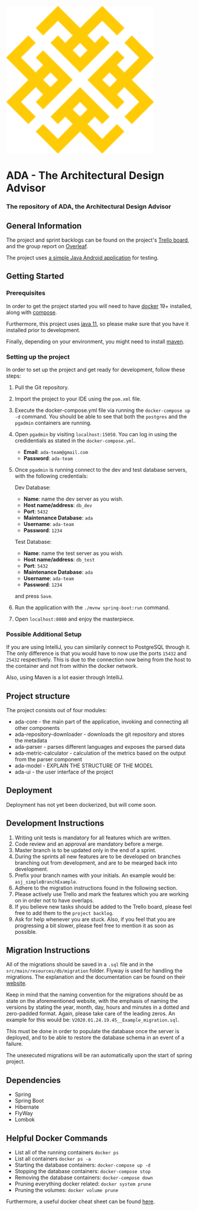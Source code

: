 ![Ada Logo](ada-core/src/main/resources/logos/LogoMakr_8rK051.png)

# ADA - The Architectural Design Advisor

### The repository of ADA, the Architectural Design Advisor

## General Information


The project and sprint backlogs can be found on the project's [Trello board](https://trello.com/invite/b/CHtfAIFN/d2ebc24144c32afd61693a4605d8c898/ada), and the group report on [Overleaf](https://www.overleaf.com/read/fcsmpbsrfndf).

The project uses [a simple Java Android application](https://github.com/alexandar1000/ADA-test-simple-Java-project) for testing.

## Getting Started

### Prerequisites

In order to get the project started you will need to have [docker](https://www.docker.com/) 19+ installed, along with [compose](https://docs.docker.com/compose/install/). 

Furthermore, this project uses [java 11](https://www.oracle.com/technetwork/java/javase/downloads/jdk11-downloads-5066655.html), so please make sure that you have it installed prior to development.

Finally, depending on your environment, you might need to install [maven](https://maven.apache.org/).

### Setting up the project

In order to set up the project and get ready for development, follow these steps:
1. Pull the Git repository.
2. Import the project to your IDE using the `pom.xml` file.
3. Execute the docker-compose.yml file via running the `docker-compose up -d` command. You should be able to see that both the `postgres` and the `pgadmin` containers are running.
4. Open `pgadmin` by visiting `localhost:15050`. You can log in using the credidentials as stated in the `docker-compose.yml`.
    - **Email**: `ada-team@gmail.com`
    - **Password**: `ada-team`
 5. Once `pgadmin` is running connect to the dev and test database servers, with the following credentials:
    
    Dev Database:
    - **Name**: name the dev server as you wish.
    - **Host name/address**: `db_dev`
    - **Port**: `5432`
    - **Maintenance Database**: `ada`
    - **Username**: `ada-team`
    - **Password**: `1234`
    
    Test Database:
    - **Name**: name the test server as you wish.
    - **Host name/address**: `db_test`
    - **Port**: `5432`
    - **Maintenance Database**: `ada`
    - **Username**: `ada-team`
    - **Password**: `1234`
 
    and press `Save`.
6. Run the application with the `./mvnw spring-boot:run` command.
7. Open `localhost:8080` and enjoy the masterpiece.

### Possible Additional Setup

If you are using IntelliJ, you can similarily connect to PostgreSQL through it. The only difference is that you would have to now
use the ports `15432` and `25432` respectively. This is due to the connection now being from the host to the container and not from within the docker network.

Also, using Maven is a lot easier through IntelliJ.

## Project structure

The project consists out of four modules:
- ada-core - the main part of the application, invoking and connecting all other components
- ada-repository-downloader - downloads the git repository and stores the metadata
- ada-parser - parses different languages and exposes the parsed data
- ada-metric-calculator - calculation of the metrics based on the output from the parser component
- ada-model - EXPLAIN THE STRUCTURE OF THE MODEL
- ada-ui - the user interface of the project

## Deployment

Deployment has not yet been dockerized, but will come soon.

## Development Instructions

1. Writing unit tests is mandatory for all features which are written.
2. Code review and an approval are mandatory before a merge.
3. Master branch is to be updated only in the end of a sprint. 
4. During the sprints all new features are to be developed on branches branching out from development, and are to be mearged back into development.
5. Prefix your branch names with your initials. An example would be: `asj_simpleBranchExample`.
6. Adhere to the migration instructions found in the following section.
7. Please actively use Trello and mark the features which you are working on in order not to have overlaps.
8. If you believe new tasks should be added to the Trello board, please feel free to add them to the `project backlog`.
9. Ask for help whenever you are stuck. Also, if you feel that you are progressing a bit slower, please feel free to mention it as soon as possible.

## Migration Instructions

All of the migrations should be saved in a `.sql` file and in the `src/main/resources/db/migration` folder.
Flyway is used for handling the migrations. The explanation and the documentation can be found on their [website](https://flywaydb.org/documentation/migrations).

Keep in mind that the naming convention for the migrations should be as state on the aforementioned website, 
 with the emphasis of naming the versions by stating the year, month, day, hours and minutes in a dotted and zero-padded format.
 Again, please take care of the leading zeros. An example for this would be: `V2020.01.24.19.45__Example_migration.sql`.

This must be done in order to populate the database once the server is deployed, and to be able to restore the database schema in an event of a failure.

The unexecuted migrations will be ran automatically upon the start of spring project.

## Dependencies

- Spring
- Spring Boot
- Hibernate
- FlyWay
- Lombok
 
## Helpful Docker Commands

- List all of the running containers `docker ps`
- List all containers `docker ps -a`
- Starting the database containers: `docker-compose up -d`
- Stopping the database containers: `docker-compose stop`
- Removing the database containers: `docker-compose down`
- Pruning everything docker related: `docker system prune`
- Pruning the volumes: `docker volume prune`

Furthermore, a useful docker cheat sheet can be found [here](https://afourtech.com/guide-docker-commands-examples/).
